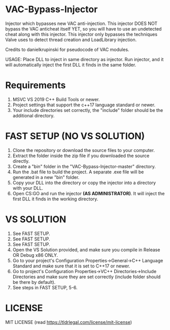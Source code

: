 # VAC-Bypass-Injector
Injector which bypasses new VAC anti-injection.
This injector DOES NOT bypass the VAC anticheat itself YET, so you will have to use an undetected cheat along with this injector.
This injector only bypasses the techniques Valve uses to detect thread creation and LoadLibrary injection.

Credits to danielkrupinski for pseudocode of VAC modules.

USAGE: Place DLL to inject in same directory as injector. Run injector, and it will automatically inject the first DLL it finds in the same folder.

# Requirements
1. MSVC VS 2019 C++ Build Tools or newer.
2. Project settings that support the c++17 language standard or newer.
3. Your include directories set correctly, the "include" folder should be the additional directory.

# FAST SETUP (NO VS SOLUTION)
1. Clone the repository or download the source files to your computer.
2. Extract the folder inside the zip file if you downloaded the source directly.
3. Create a "bin" folder in the "VAC-Bypass-Injector-master" directory.
4. Run the .bat file to build the project. A separate .exe file will be generated in a new "bin" folder.
5. Copy your DLL into the directory or copy the injector into a directory with your DLL.
6. Open CS:GO and run the injector **(AS ADMINISTRATOR)**. It will inject the first DLL it finds in the working directory.

# VS SOLUTION
1. See FAST SETUP.
2. See FAST SETUP.
3. See FAST SETUP.
4. Open the VS Solution provided, and make sure you compile in Release OR Debug x86 ONLY.
5. Go to your project's Configuration Properties->General->C++ Language Standard and make sure that it is set to C++17 or newer. 
6. Go to project's Configuration Properties->VC++ Directories->Include Directories and make sure they are set correctly (include folder should be there by default).
7. See steps in FAST SETUP, 5-6.

# LICENSE
MIT LICENSE (read https://tldrlegal.com/license/mit-license)
